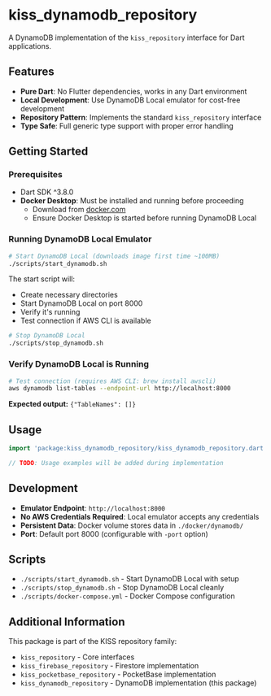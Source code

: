 # kiss_dynamodb_repository

A DynamoDB implementation of the `kiss_repository` interface for Dart applications.

## Features

- **Pure Dart**: No Flutter dependencies, works in any Dart environment
- **Local Development**: Use DynamoDB Local emulator for cost-free development
- **Repository Pattern**: Implements the standard `kiss_repository` interface
- **Type Safe**: Full generic type support with proper error handling

## Getting Started

### Prerequisites

- Dart SDK ^3.8.0
- **Docker Desktop**: Must be installed and running before proceeding
  - Download from [docker.com](https://www.docker.com/products/docker-desktop/)
  - Ensure Docker Desktop is started before running DynamoDB Local

### Running DynamoDB Local Emulator

```bash
# Start DynamoDB Local (downloads image first time ~100MB)
./scripts/start_dynamodb.sh
```

The start script will:
- Create necessary directories
- Start DynamoDB Local on port 8000  
- Verify it's running
- Test connection if AWS CLI is available

```bash
# Stop DynamoDB Local  
./scripts/stop_dynamodb.sh
```


### Verify DynamoDB Local is Running

```bash
# Test connection (requires AWS CLI: brew install awscli)
aws dynamodb list-tables --endpoint-url http://localhost:8000
```

**Expected output:** `{"TableNames": []}`

## Usage

```dart
import 'package:kiss_dynamodb_repository/kiss_dynamodb_repository.dart';

// TODO: Usage examples will be added during implementation
```

## Development

- **Emulator Endpoint**: `http://localhost:8000`
- **No AWS Credentials Required**: Local emulator accepts any credentials
- **Persistent Data**: Docker volume stores data in `./docker/dynamodb/`
- **Port**: Default port 8000 (configurable with `-port` option)

## Scripts

- `./scripts/start_dynamodb.sh` - Start DynamoDB Local with setup
- `./scripts/stop_dynamodb.sh` - Stop DynamoDB Local cleanly
- `./scripts/docker-compose.yml` - Docker Compose configuration

## Additional Information

This package is part of the KISS repository family:
- `kiss_repository` - Core interfaces
- `kiss_firebase_repository` - Firestore implementation  
- `kiss_pocketbase_repository` - PocketBase implementation
- `kiss_dynamodb_repository` - DynamoDB implementation (this package)
